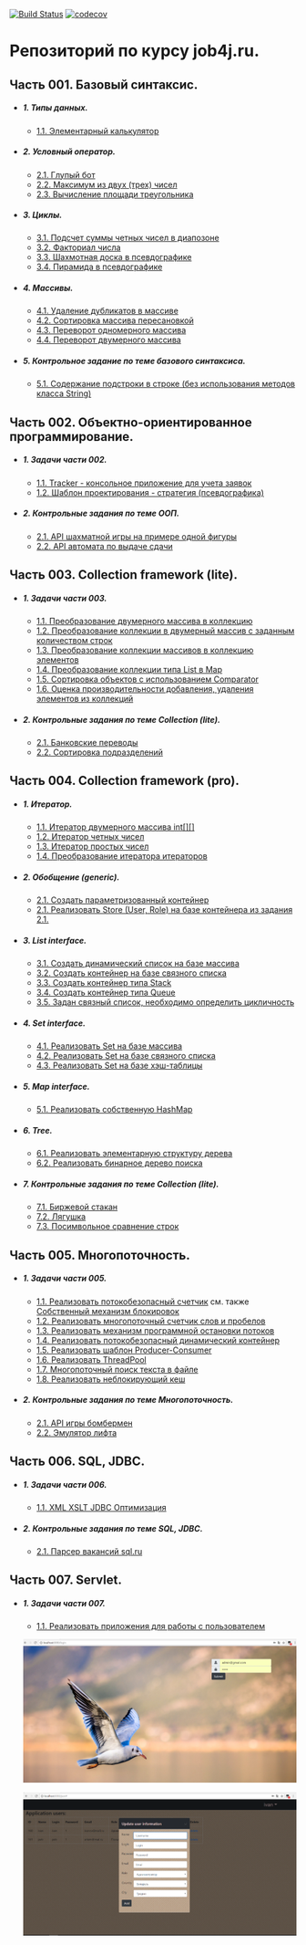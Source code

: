 [![Build Status](https://travis-ci.org/pkukharenka/pkukharenka.svg?branch=master)](https://travis-ci.org/pkukharenka/pkukharenka)
[![codecov](https://codecov.io/gh/pkukharenka/pkukharenka/branch/master/graph/badge.svg)](https://codecov.io/gh/pkukharenka/pkukharenka)

# Репозиторий по курсу job4j.ru.

## Часть 001. Базовый синтаксис.

+ ##### 1. Типы данных.

    + [1.1. Элементарный калькулятор](./chapter_001/src/main/java/ru/job4j/calculator/Calculator.java)

+ ##### 2. Условный оператор.

    + [2.1. Глупый бот](./chapter_001/src/main/java/ru/job4j/condition/bot/DummyBot.java)
    + [2.2. Максимум из двух (трех) чисел](./chapter_001/src/main/java/ru/job4j/condition/max/Max.java)
    + [2.3. Вычисление площади треугольника](./chapter_001/src/main/java/ru/job4j/condition/triangle/Triangle.java) 

+ ##### 3. Циклы.

    + [3.1. Подсчет суммы четных чисел в диапозоне](./chapter_001/src/main/java/ru/job4j/loop/EvenCounter.java)
    + [3.2. Факториал числа](./chapter_001/src/main/java/ru/job4j/loop/Factorial.java)
    + [3.3. Шахмотная доска в псевдографике](./chapter_001/src/main/java/ru/job4j/loop/ChessBoardPaint.java) 
    + [3.4. Пирамида в псевдографике](./chapter_001/src/main/java/ru/job4j/loop/PiramidPaint.java) 
    
+ ##### 4. Массивы.

    + [4.1. Удаление дубликатов в массиве](./chapter_001/src/main/java/ru/job4j/array/ArrayDuplicate.java)
    + [4.2. Сортировка массива пересановкой](./chapter_001/src/main/java/ru/job4j/array/BubbleSort.java)
    + [4.3. Переворот одномерного массива](./chapter_001/src/main/java/ru/job4j/array/Turn.java)
    + [4.4. Переворот двумерного массива](./chapter_001/src/main/java/ru/job4j/array/RotateArray.java)

+ ##### 5. Контрольное задание по теме базового синтаксиса.

    + [5.1. Содержание подстроки в строке (без использования методов класса String)](./chapter_001/src/main/java/ru/job4j/tests/StringContain.java)

## Часть 002. Объектно-ориентированное программирование.

+ ##### 1. Задачи части 002.

    + [1.1. Tracker - консольное приложение для учета заявок](./chapter_002/src/main/java/ru/job4j/tracker)
    + [1.2. Шаблон проектирования - стратегия (псевдографика)](./chapter_002/src/main/java/ru/job4j/pseudo)

+ ##### 2. Контрольные задания по теме ООП.

    + [2.1. API шахматной игры на примере одной фигуры](./chapter_002/src/main/java/ru/job4j/chess)
    + [2.2. API автомата по выдаче сдачи](./chapter_002/src/main/java/ru/job4j/machine)

## Часть 003. Collection framework (lite).

+ ##### 1. Задачи части 003.

    + [1.1. Преобразование двумерного массива в коллекцию](./chapter_003/src/main/java/ru/job4j/convert/ConvertList.java)
    + [1.2. Преобразование коллекции в двумерный массив с заданным количеством строк](./chapter_003/src/main/java/ru/job4j/convert/ConvertList.java)
    + [1.3. Преобразование коллекции массивов в коллекцию элементов](./chapter_003/src/main/java/ru/job4j/convert/ConvertList.java)
    + [1.4. Преобразование коллекции типа List в Map](./chapter_003/src/main/java/ru/job4j/convert/UserConvert.java)
    + [1.5. Сортировка объектов с использованием Comparator](./chapter_003/src/main/java/ru/job4j/sort/UserSort.java)
    + [1.6. Оценка производительности добавления, удаления элементов из коллекций](./chapter_003/src/main/java/ru/job4j/perfomance/Perfomance.java)


+ ##### 2. Контрольные задания по теме Collection (lite).

    + [2.1. Банковские переводы](./chapter_003/src/main/java/ru/job4j/bank/BankService.java)
    + [2.2. Сортировка подразделений](./chapter_003/src/main/java/ru/job4j/department/DepartmentSort.java)

## Часть 004. Collection framework (pro).

+ ##### 1. Итератор.

    + [1.1. Итератор двумерного массива int[][]](./chapter_004/src/main/java/ru/job4j/iterator/ArrayIterator.java)
    + [1.2. Итератор четных чисел](./chapter_004/src/main/java/ru/job4j/iterator/EvenIterator.java)
    + [1.3. Итератор простых чисел](./chapter_004/src/main/java/ru/job4j/iterator/PrimeIterator.java)
    + [1.4. Преобразование итератора итераторов](./chapter_004/src/main/java/ru/job4j/iterator/ComplexIter.java)

+ ##### 2. Обобщение (generic).

    + [2.1. Создать параметризованный контейнер](./chapter_004/src/main/java/ru/job4j/generic/SimpleArray.java)
    + [2.1. Реализовать Store (User, Role) на базе контейнера из задания 2.1.](./chapter_004/src/main/java/ru/job4j/generic/service/BaseStore.java)

+ ##### 3. List interface.

    + [3.1. Создать динамический список на базе массива](./chapter_004/src/main/java/ru/job4j/list/ArrayContainer.java)
    + [3.2. Создать контейнер на базе связного списка](./chapter_004/src/main/java/ru/job4j/list/LinkedContainer.java)
    + [3.3. Создать контейнер типа Stack](./chapter_004/src/main/java/ru/job4j/list/StackContainer.java)
    + [3.4. Создать контейнер типа Queue](./chapter_004/src/main/java/ru/job4j/list/QueueContainer.java)
    + [3.5. Задан связный список, необходимо определить цикличность](./chapter_004/src/main/java/ru/job4j/list/CycleCheck.java)

+ ##### 4. Set interface.

    + [4.1. Реализовать Set на базе массива](./chapter_004/src/main/java/ru/job4j/set/SetContainer.java)
    + [4.2. Реализовать Set на базе связного списка](./chapter_004/src/main/java/ru/job4j/set/LinkedSetContainer.java)
    + [4.3. Реализовать Set на базе хэш-таблицы](./chapter_004/src/main/java/ru/job4j/set/HashSetContainer.java)

+ ##### 5. Map interface.

    + [5.1. Реализовать собственную HashMap](./chapter_004/src/main/java/ru/job4j/map/HashMapContainer.java)

+ ##### 6. Tree.

    + [6.1. Реализовать элементарную структуру дерева](./chapter_004/src/main/java/ru/job4j/tree/Tree.java)
    + [6.2. Реализовать бинарное дерево поиска](./chapter_004/src/main/java/ru/job4j/tree/BinaryTree.java)
   

+ ##### 7. Контрольные задания по теме Collection (lite).

    + [7.1. Биржевой стакан](./chapter_004/src/main/java/ru/job4j/test/exchange/ExchangeGlass.java)
    + [7.2. Лягушка](./chapter_004/src/main/java/ru/job4j/test/Frog.java)
    + [7.3. Посимвольное сравнение строк](./chapter_004/src/main/java/ru/job4j/test/WordCheck.java)

## Часть 005. Многопоточность.

+ ##### 1. Задачи части 005.

    + [1.1. Реализовать потокобезопасный счетчик](./chapter_005/src/main/java/ru/job4j/counter/Count.java)
    см. также [Собственный механизм блокировок](./chapter_005/src/main/java/ru/job4j/counter/MyLock.java)
    + [1.2. Реализовать многопоточный счетчик слов и пробелов](./chapter_005/src/main/java/ru/job4j/thread/WordSpacesCounter.java)
    + [1.3. Реализовать механизм программной остановки потоков](./chapter_005/src/main/java/ru/job4j/thread/Interrupt.java)
    + [1.4. Реализовать потокобезопасный динамический контейнер](./chapter_005/src/main/java/ru/job4j/storage)
    + [1.5. Реализовать шаблон Producer-Consumer](./chapter_005/src/main/java/ru/job4j/monitore/Store.java)
    + [1.6. Реализовать ThreadPool](./chapter_005/src/main/java/ru/job4j/monitore/ThreadPool.java)
    + [1.7. Многопоточный поиск текста в файле](./chapter_005/src/main/java/ru/job4j/monitore/TextSearch.java)
    + [1.8. Реализовать неблокирующий кеш](./chapter_005/src/main/java/ru/job4j/nonblocking)

+ ##### 2. Контрольные задания по теме Многопоточность.

    + [2.1. API игры бомбермен](./chapter_005/src/main/java/ru/job4j/test)
    + [2.2. Эмулятор лифта](./chapter_005/src/main/java/ru/job4j/elevator)

## Часть 006. SQL, JDBC.

+ ##### 1. Задачи части 006.

    + [1.1. XML XSLT JDBC Оптимизация](./chapter_006/src/main/java/ru/job4j/jdbc)

+ ##### 2. Контрольные задания по теме SQL, JDBC.

    + [2.1. Парсер вакансий sql.ru](./chapter_006/src/main/java/ru/job4j/test)

## Часть 007. Servlet.

+ ##### 1. Задачи части 007.
    + [1.1. Реализовать приложения для работы с пользователем](./chapter_007/src/main/java/ru/job4j/crud)

    ![Login page](./chapter_007/src/main/resources/images/Main.png)
    
    ![Main page](./chapter_007/src/main/resources/images/Main1.png)
